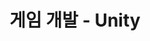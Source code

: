 ---
title:  "게임 개발 - Unity"
excerpt: "Unity"

categories:
  - 게임 개발
tags:
  - UNITY
  - GAME DEVELOP
last_modified_at: 2020-03-22
---